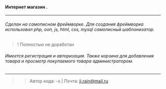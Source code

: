 #### Интернет магазин .

____

###### Сделан на самописном фреймворке. Для создания фреймворка использовал php, ооп, js, html, css, mysql самописный шаблонизатор.

> ! Полностью не доработан  

###### Имеется регистрация и авторизация. Также корзина для добавления товара и просмотр покупаемого товара администратором.

____

>> Автор кода: -s |
>> Почта: ji.rain@mail.ru
